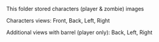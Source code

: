 This folder stored characters (player & zombie) images

Characters views: Front, Back, Left, Right

Additional views with barrel (player only): Back, Left, Right
